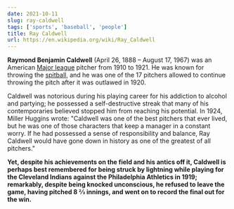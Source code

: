 ```yaml
---
date: 2021-10-11
slug: ray-caldwell
tags: ['sports', 'baseball', 'people']
title: Ray Caldwell
url: https://en.wikipedia.org/wiki/Ray_Caldwell
---
```


**Raymond Benjamin Caldwell** (April 26, 1888 – August 17, 1967) was an American [Major league](https://en.wikipedia.org/wiki/Major_League_Baseball) pitcher from 1910 to 1921. He was known for throwing the [spitball](https://en.wikipedia.org/wiki/Spitball), and he was one of the 17 pitchers allowed to continue throwing the pitch after it was outlawed in 1920.

Caldwell was notorious during his playing career for his addiction to alcohol and partying; he possessed a self-destructive streak that many of his contemporaries believed stopped him from reaching his potential. In 1924, Miller Huggins wrote: "Caldwell was one of the best pitchers that ever lived, but he was one of those characters that keep a manager in a constant worry. If he had possessed a sense of responsibility and balance, Ray Caldwell would have gone down in history as one of the greatest of all pitchers."

**Yet, despite his achievements on the field and his antics off it, Caldwell is perhaps best remembered for being struck by lightning while playing for the Cleveland Indians against the Philadelphia Athletics in 1919; remarkably, despite being knocked unconscious, he refused to leave the game, having pitched 8 2⁄3 innings, and went on to record the final out for the win.**

